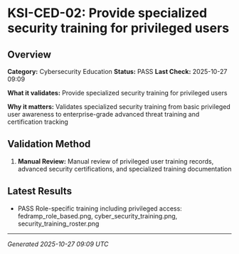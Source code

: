 # KSI-CED-02: Provide specialized security training for privileged users

## Overview

**Category:** Cybersecurity Education
**Status:** PASS
**Last Check:** 2025-10-27 09:09

**What it validates:** Provide specialized security training for privileged users

**Why it matters:** Validates specialized security training from basic privileged user awareness to enterprise-grade advanced threat training and certification tracking

## Validation Method

1. **Manual Review:** Manual review of privileged user training records, advanced security certifications, and specialized training documentation

## Latest Results

- PASS Role-specific training including privileged access: fedramp_role_based.png, cyber_security_training.png, security_training_roster.png

---
*Generated 2025-10-27 09:09 UTC*